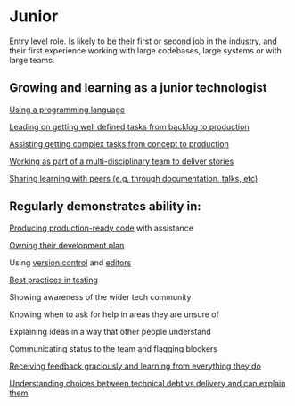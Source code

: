 
# Junior


Entry level role.  Is likely to be their first or second job in the industry, and their first experience working with large codebases, large systems or with large teams.

## Growing and learning as a junior technologist

[Using a programming language](/guides/programming-languages.md)

[Leading on getting well defined tasks from backlog to production](/career-path/competencies/leading-on-stories.md)

[Assisting getting complex tasks from concept to production](/career-path/competencies/producing-production-ready-code-with-assistance.md)

[Working as part of a multi-disciplinary team to deliver stories](/career-path/competencies/working-as-a-multi-disciplinary-team.md)

[Sharing learning with peers (e.g. through documentation, talks, etc)](/career-path/competencies/sharing-knowledge-with-others.md)



## Regularly demonstrates ability in:

[Producing production-ready code](/career-path/competencies/producing-production-ready-code-with-assistance.md) with assistance

[Owning their development plan](/career-path/competencies/owning-their-development-plan.md)

Using [version control](/guides/version-control.md) and [editors](/guides/editors.md)

[Best practices in testing](/guides/testing.md)

Showing awareness of the wider tech community

Knowing when to ask for help in areas they are unsure of

Explaining ideas in a way that other people understand

Communicating status to the team and flagging blockers

[Receiving feedback graciously and learning from everything they do](/guides/giving-and-receiving-feedback.md)

[Understanding choices between technical debt vs delivery and can explain them](/guides/technical-debt-tradeoffs.md)



